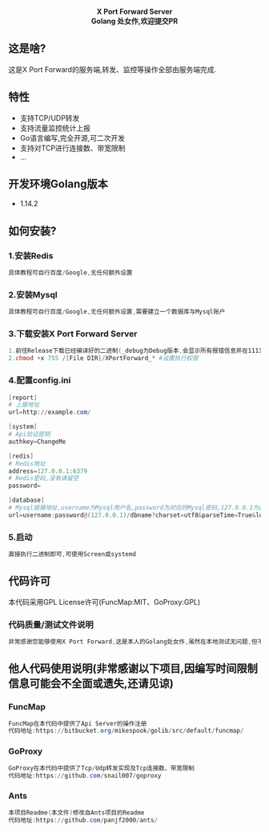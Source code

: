 <p align="center">
<b>X Port Forward Server</b><br>
<b>Golang 处女作,欢迎提交PR</b>
</p>

## 这是啥?

这是X Port Forward的服务端,转发、监控等操作全部由服务端完成.

## 特性

- 支持TCP/UDP转发
- 支持流量监控统计上报
- Go语言编写,完全开源,可二次开发
- 支持对TCP进行连接数、带宽限制
- ...

## 开发环境Golang版本

- 1.14.2

## 如何安装?

### 1.安装Redis

``` powershell
具体教程可自行百度/Google,无任何额外设置
```

### 2.安装Mysql

``` powershell
具体教程可自行百度/Google,无任何额外设置,需要建立一个数据库与Mysql账户
```

### 3.下载安装X Port Forward Server

```powershell
1.前往Release下载已经编译好的二进制(_debug为Debug版本,会显示所有报错信息并在11111端口开启pprof监听,_nodebug版本为生产环境版本,不会显示报错信息,也不会在11111端口监听)或自行编译(本项目使用Go Modules)
2.chmod +x 755 /[File DIR]/XPortForward_* #设置执行权限
```

### 4.配置config.ini

```powershell
[report]
# 上报地址
url=http://example.com/

[system]
# Api验证密钥
authkey=ChangeMe

[redis]
# Redis地址
address=127.0.0.1:6379
# Redis密码,没有请留空
password=

[database]
# Mysql链接地址,username为Mysql用户名,password为对应的Mysql密码,127.0.0.1为数据库地址,dbname为数据库名称,具体可参考Gorm相关页面
url=username:password@(127.0.0.1)/dbname?charset=utf8&parseTime=True&loc=Local
```

### 5.启动

```powershell
直接执行二进制即可,可使用Screen或systemd
```

## 代码许可
本代码采用GPL License许可(FuncMap:MIT、GoProxy:GPL)

### 代码质量/测试文件说明
```powershell
非常感谢您能够使用X Port Forward,这是本人的Golang处女作,虽然在本地测试无问题,但不能保证完全能够满足需求,如果介意可自行重构.
```

## 他人代码使用说明(非常感谢以下项目,因编写时间限制信息可能会不全面或遗失,还请见谅)

### FuncMap
``` powershell
FuncMap在本代码中提供了Api Server的操作注册
代码地址:https://bitbucket.org/mikespook/golib/src/default/funcmap/
```

### GoProxy
``` powershell
GoProxy在本代码中提供了Tcp/Udp转发实现及Tcp连接数、带宽限制
代码地址:https://github.com/snail007/goproxy
```

### Ants
``` powershell
本项目Readme(本文件)修改自Ants项目的Readme
代码地址:https://github.com/panjf2000/ants/
```
